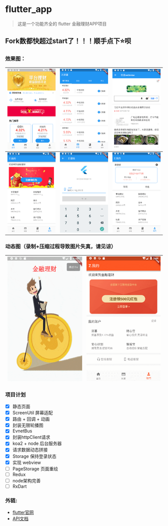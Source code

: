 # flutter_app

> 这是一个功能齐全的 flutter 金融理财APP项目

## Fork数都快超过start了！！！顺手点下⭐呗

### 效果图：

 | ![首页](preview/home_page.png)    | ![银行理财页](preview/bank_section.png) | ![webview](preview/webview.png) |
| ---------------------------------------- | --------------------------------- | --------------------------------------- |
| ![用户信息页](preview/customer_page.png) | ![登录页](preview/login_page.png) | ![用户页](preview/account_page.png) | 

### 动态图（录制+压缩过程导致图片失真，请见谅）

| ![欢迎图](preview/welcome.gif)   | ![登录动态图](preview/login.gif) |
| ---------------------------------------- | ---------------------------------------- |


### 项目计划
* [x] 静态页面
* [x] ScreenUtil 屏幕适配
* [x] 路由 + 回调 + 动画
* [x] 封装无限轮播图
* [x] EvnetBus
* [x] 封装httpClient请求
* [x] koa2 + node 后台服务器
* [x] 请求数据动态拼接
* [x] Storage 保持登录状态
* [x] 实现 webview
* [ ] PageStorage 页面重绘
* [ ] Redux
* [ ] node架构完善
* [ ] RxDart

### 外链:
- [flutter官网](https://flutter.io/docs/get-started/codelab)
- [API文档](https://flutter.io/docs/cookbook)

